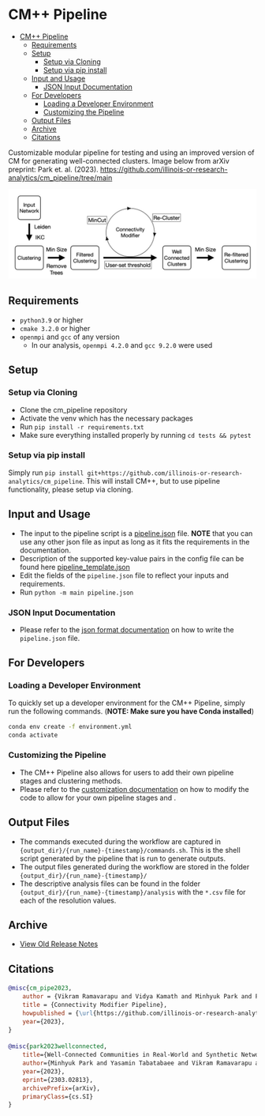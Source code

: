 # CM++ Pipeline

- [CM++ Pipeline](#cm-pipeline)
  - [Requirements](#requirements)
  - [Setup](#setup)
    - [Setup via Cloning](#setup-via-cloning)
    - [Setup via pip install](#setup-via-pip-install)
  - [Input and Usage](#input-and-usage)
    - [JSON Input Documentation](#json-input-documentation)
  - [For Developers](#for-developers)
    - [Loading a Developer Environment](#loading-a-developer-environment)
    - [Customizing the Pipeline](#customizing-the-pipeline)
  - [Output Files](#output-files)
  - [Archive](#archive)
  - [Citations](#citations)

Customizable modular pipeline for testing and using an improved version of CM for generating well-connected clusters. Image below from arXiv preprint: Park et. al. (2023). https://github.com/illinois-or-research-analytics/cm_pipeline/tree/main

![cm_pipeline Overview](figures/cm_pp_overview.png)

## Requirements

- `python3.9` or higher
- `cmake 3.2.0` or higher
- `openmpi` and `gcc` of any version
  - In our analysis, `openmpi 4.2.0` and `gcc 9.2.0` were used

## Setup

### Setup via Cloning

- Clone the cm_pipeline repository
- Activate the venv which has the necessary packages
- Run `pip install -r requirements.txt`
- Make sure everything installed properly by running `cd tests && pytest`

### Setup via pip install

Simply run `pip install git+https://github.com/illinois-or-research-analytics/cm_pipeline`. This will install CM++, but to use pipeline functionality, please setup via cloning.

## Input and Usage

- The input to the pipeline script is a [pipeline.json](pipeline.json) file. **NOTE** that you can use any other json file as input as long as it fits the requirements in the documentation.
- Description of the supported key-value pairs in the config file can be found here [pipeline_template.json](docs/pipeline_template.json)
- Edit the fields of the `pipeline.json` file to reflect your inputs and requirements.
- Run `python -m main pipeline.json`

### JSON Input Documentation

- Please refer to the [json format documentation](docs/json_format.md) on how to write the `pipeline.json` file.

## For Developers

### Loading a Developer Environment

To quickly set up a developer environment for the CM++ Pipeline, simply run the following commands. (**NOTE: Make sure you have Conda installed**)

```bash
conda env create -f environment.yml
conda activate 
```

### Customizing the Pipeline

- The CM++ Pipeline also allows for users to add their own pipeline stages and clustering methods.
- Please refer to the [customization documentation](docs/pipeline_customization.md) on how to modify the code to allow for your own pipeline stages and .

## Output Files

- The commands executed during the workflow are captured in `{output_dir}/{run_name}-{timestamp}/commands.sh`. This is the shell script generated by the pipeline that is run to generate outputs.
- The output files generated during the workflow are stored in the folder `{output_dir}/{run_name}-{timestamp}/`
- The descriptive analysis files can be found in the folder `{output_dir}/{run_name}-{timestamp}/analysis` with the `*.csv` file for each of the resolution values.

## Archive

- [View Old Release Notes](https://github.com/illinois-or-research-analytics/cm_pipeline/releases)

## Citations

```bibtex
@misc{cm_pipe2023,
    author = {Vikram Ramavarapu and Vidya Kamath and Minhyuk Park and Fabio Ayres and George Chacko},
    title = {Connectivity Modifier Pipeline},
    howpublished = {\url{https://github.com/illinois-or-research-analytics/cm_pipeline}},
    year={2023},
}

@misc{park2023wellconnected,
    title={Well-Connected Communities in Real-World and Synthetic Networks}, 
    author={Minhyuk Park and Yasamin Tabatabaee and Vikram Ramavarapu and Baqiao Liu and Vidya Kamath Pailodi and Rajiv Ramachandran and Dmitriy Korobskiy and Fabio Ayres and George Chacko and Tandy Warnow},
    year={2023},
    eprint={2303.02813},
    archivePrefix={arXiv},
    primaryClass={cs.SI}
}
```
